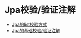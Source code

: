 # Jpa校验/验证注解

* [Jpa的list校验方式](/jpapian/jpade-list-xiao-yan-fang-shi.md)
* [Jpa的基础校验/验证注解](/jpapian/jpa-xiao-9a8c-yan-zheng-zhu-jie.md)



